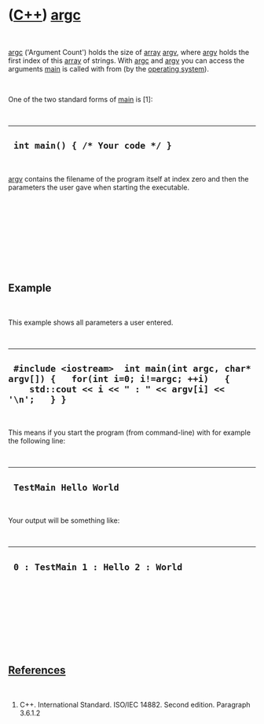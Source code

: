 



 

 

 

 

 

([C++](Cpp.md)) [argc](CppArgc.md)
====================================

 

[argc](CppArgc.md) ('Argument Count') holds the size of
[array](CppArray.md) [argv](CppArgv.md), where [argv](CppArgv.md)
holds the first index of this [array](CppArray.md) of strings. With
[argc](CppArgc.md) and [argv](CppArgv.md) you can access the arguments
[main](CppMain.md) is called with from (by the [operating
system](CppOs.md)).

 

One of the two standard forms of [main](CppMain.md) is \[1\]:

 

  -----------------------------------
  ` int main() { /* Your code */ }`
  -----------------------------------

 

[argv](CppArgv.md) contains the filename of the program itself at index
zero and then the parameters the user gave when starting the executable.

 

 

 

 

 

Example
-------

 

This example shows all parameters a user entered.

 

  ---------------------------------------------------------------------------------------------------------------------------------------------------
  ` #include <iostream>  int main(int argc, char* argv[]) {   for(int i=0; i!=argc; ++i)   {     std::cout << i << " : " << argv[i] << '\n';   } }`
  ---------------------------------------------------------------------------------------------------------------------------------------------------

 

This means if you start the program (from command-line) with for example
the following line:

 

  -------------------------
  ` TestMain Hello World`
  -------------------------

 

Your output will be something like:

 

  -------------------------------------
  ` 0 : TestMain 1 : Hello 2 : World`
  -------------------------------------

 

 

 

 

 

[References](CppReferences.md)
-------------------------------

 

1.  C++. International Standard. ISO/IEC 14882. Second edition.
    Paragraph 3.6.1.2

 

 

 

 

 





 



